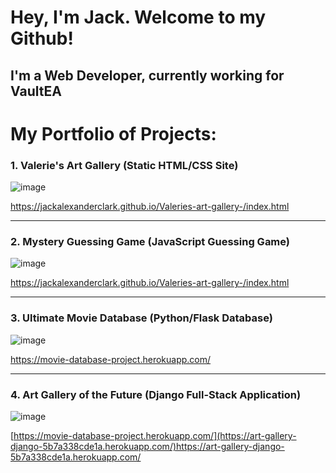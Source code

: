 <!--
**JackAlexanderClark/JackAlexanderClark** is a ✨ _special_ ✨ repository because its `README.md` (this file) appears on your GitHub profile.

Here are some ideas to get you started:

- 🔭 I’m currently working on ...
- 🌱 I’m currently learning ...
- 👯 I’m looking to collaborate on ...
- 🤔 I’m looking for help with ...
- 💬 Ask me about ...
- 📫 How to reach me: ...
- 😄 Pronouns: ...
- ⚡ Fun fact: ...
-->

<h1>Hey,  I'm Jack. Welcome to my Github!</h1>

<h2>I'm a Web Developer, currently working for VaultEA</h2>

<h1>My Portfolio of Projects:</h1>

<h3>1. Valerie's Art Gallery (Static HTML/CSS Site)</h3>

![image](https://github.com/JackAlexanderClark/JackAlexanderClark/assets/97599832/0a58747f-ff1e-4cf3-8f7f-88dbb2eb2808)

https://jackalexanderclark.github.io/Valeries-art-gallery-/index.html

<hr>

<h3>2. Mystery Guessing Game (JavaScript Guessing Game)</h3>

![image](https://github.com/JackAlexanderClark/JackAlexanderClark/assets/97599832/b05cf5ec-8bfb-45c4-b889-89390c3f3670)

https://jackalexanderclark.github.io/Valeries-art-gallery-/index.html

<hr>

<h3>3. Ultimate Movie Database (Python/Flask Database)</h3>

![image](https://github.com/JackAlexanderClark/JackAlexanderClark/assets/97599832/de5e3b35-946c-4ae7-8252-4091ef4be452)

https://movie-database-project.herokuapp.com/

<hr>

<h3>4. Art Gallery of the Future (Django Full-Stack Application)</h3>

![image](https://github.com/JackAlexanderClark/JackAlexanderClark/assets/97599832/7b381dac-b3a4-4b1c-a6d4-6f9f31d680b6)

[https://movie-database-project.herokuapp.com/](https://art-gallery-django-5b7a338cde1a.herokuapp.com/)https://art-gallery-django-5b7a338cde1a.herokuapp.com/
